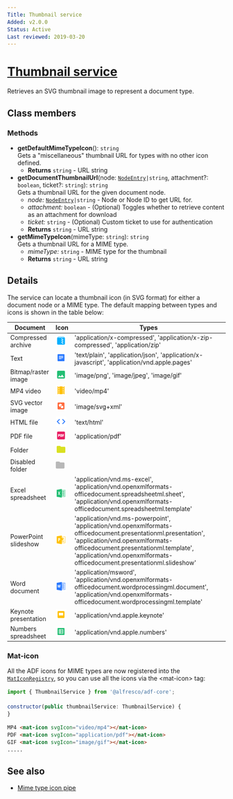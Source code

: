 ```yaml
---
Title: Thumbnail service
Added: v2.0.0
Status: Active
Last reviewed: 2019-03-20
---
```


# [Thumbnail service](../../../lib/core/services/thumbnail.service.ts "Defined in thumbnail.service.ts")

Retrieves an SVG thumbnail image to represent a document type.

## Class members

### Methods

*   **getDefaultMimeTypeIcon**(): `string`<br/>
    Gets a "miscellaneous" thumbnail URL for types with no other icon defined.
    *   **Returns** `string` - URL string
*   **getDocumentThumbnailUrl**(node: [`NodeEntry`](https://github.com/Alfresco/alfresco-js-api/blob/master/src/alfresco-core-rest-api/docs/NodeEntry.md)`|string`, attachment?: `boolean`, ticket?: `string`): `string`<br/>
    Gets a thumbnail URL for the given document node.
    *   *node:* [`NodeEntry`](https://github.com/Alfresco/alfresco-js-api/blob/master/src/alfresco-core-rest-api/docs/NodeEntry.md)`|string`  - Node or Node ID to get URL for.
    *   *attachment:* `boolean`  - (Optional) Toggles whether to retrieve content as an attachment for download
    *   *ticket:* `string`  - (Optional) Custom ticket to use for authentication
    *   **Returns** `string` - URL string
*   **getMimeTypeIcon**(mimeType: `string`): `string`<br/>
    Gets a thumbnail URL for a MIME type.
    *   *mimeType:* `string`  - MIME type for the thumbnail
    *   **Returns** `string` - URL string

## Details

The service can locate a thumbnail icon (in SVG format) for either
a document node or a MIME type. The default mapping between types
and icons is shown in the table below:

| Document             | Icon                                                                          | Types                                                                                                                                                                                                                                                           |
| -------------------- | ----------------------------------------------------------------------------- | --------------------------------------------------------------------------------------------------------------------------------------------------------------------------------------------------------------------------------------------------------------- |
| Compressed archive   | ![Archive thumbnail](../../docassets/images/ft_ic_archive.png)                | 'application/x-compressed', 'application/x-zip-compressed', 'application/zip'                                                                                                                                                                                   |
| Text                 | ![Text thumbnail](../../docassets/images/ft_ic_document.png)                  | 'text/plain', 'application/json', 'application/x-javascript', 'application/vnd.apple.pages'                                                                                                                                                                     |
| Bitmap/raster image  | ![Bitmap thumbnail](../../docassets/images/ft_ic_raster_image.png)            | 'image/png', 'image/jpeg', 'image/gif'                                                                                                                                                                                                                          |
| MP4 video            | ![MP4 thumbnail](../../docassets/images/ft_ic_video.png)                      | 'video/mp4'                                                                                                                                                                                                                                                     |
| SVG vector image     | ![SVG thumbnail](../../docassets/images/ft_ic_vector_image.png)               | 'image/svg+xml'                                                                                                                                                                                                                                                 |
| HTML file            | ![HTML thumbnail](../../docassets/images/ft_ic_website.png)                   | 'text/html'                                                                                                                                                                                                                                                     |
| PDF file             | ![PDF thumbnail](../../docassets/images/ft_ic_pdf.png)                        | 'application/pdf'                                                                                                                                                                                                                                               |
| Folder               | ![Folder thumbnail](../../docassets/images/ft_ic_folder.png)                  |                                                                                                                                                                                                                                                                 |
| Disabled folder      | ![Disabled folder thumbnail](../../docassets/images/ft_ic_folder_disable.png) |                                                                                                                                                                                                                                                                 |
| Excel spreadsheet    | ![Spreadsheet thumbnail](../../docassets/images/ft_ic_ms_excel.png)           | 'application/vnd.ms-excel', 'application/vnd.openxmlformats-officedocument.spreadsheetml.sheet', 'application/vnd.openxmlformats-officedocument.spreadsheetml.template'                                                                                         |
| PowerPoint slideshow | ![PowerPoint thumbnail](../../docassets/images/ft_ic_ms_powerpoint.png)       | 'application/vnd.ms-powerpoint', 'application/vnd.openxmlformats-officedocument.presentationml.presentation', 'application/vnd.openxmlformats-officedocument.presentationml.template', 'application/vnd.openxmlformats-officedocument.presentationml.slideshow' |
| Word document        | ![Word thumbnail](../../docassets/images/ft_ic_ms_word.png)                   | 'application/msword', 'application/vnd.openxmlformats-officedocument.wordprocessingml.document', 'application/vnd.openxmlformats-officedocument.wordprocessingml.template'                                                                                      |
| Keynote presentation | ![Keynote thumbnail](../../docassets/images/ft_ic_presentation.png)           | 'application/vnd.apple.keynote'                                                                                                                                                                                                                                 |
| Numbers spreadsheet  | ![Numbers thumbnail](../../docassets/images/ft_ic_spreadsheet.png)            | 'application/vnd.apple.numbers'                                                                                                                                                                                                                                 |

### Mat-icon

All the ADF icons for MIME types are now registered into the [`MatIconRegistry`](https://material.angular.io/components/icon/api), so you can use all
the icons via the &lt;mat-icon> tag:

```javascript
import { ThumbnailService } from '@alfresco/adf-core';

constructor(public thumbnailService: ThumbnailService) {
}‍‍‍‍‍‍‍‍
```

```html
MP4 <mat-icon svgIcon="video/mp4"></mat-icon>
PDF <mat-icon svgIcon="application/pdf"></mat-icon>
GIF <mat-icon svgIcon="image/gif"></mat-icon>
.....
```

## See also

*   [Mime type icon pipe](../pipes/mime-type-icon.pipe.md)
